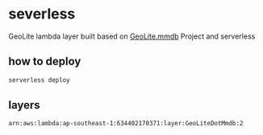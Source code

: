 # severless

GeoLite lambda layer built based on [GeoLite.mmdb](https://github.com/P3TERX/GeoLite.mmdb) Project and serverless

## how to deploy

```bash
serverless deploy
```

## layers

```
arn:aws:lambda:ap-southeast-1:634402170371:layer:GeoLiteDotMmdb:2
```
